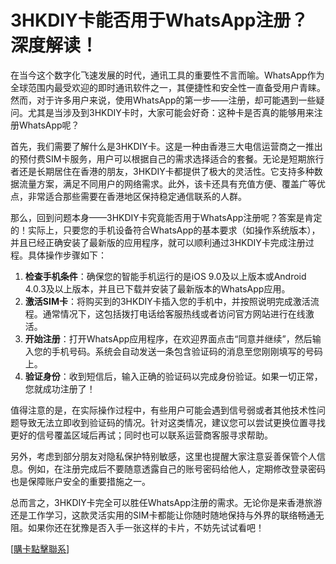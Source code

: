 # 3HKDIY卡能否用于WhatsApp注册？深度解读！

在当今这个数字化飞速发展的时代，通讯工具的重要性不言而喻。WhatsApp作为全球范围内最受欢迎的即时通讯软件之一，其便捷性和安全性一直备受用户青睐。然而，对于许多用户来说，使用WhatsApp的第一步——注册，却可能遇到一些疑问。尤其是当涉及到3HKDIY卡时，大家可能会好奇：这种卡是否真的能够用来注册WhatsApp呢？

首先，我们需要了解什么是3HKDIY卡。这是一种由香港三大电信运营商之一推出的预付费SIM卡服务，用户可以根据自己的需求选择适合的套餐。无论是短期旅行者还是长期居住在香港的朋友，3HKDIY卡都提供了极大的灵活性。它支持多种数据流量方案，满足不同用户的网络需求。此外，该卡还具有充值方便、覆盖广等优点，非常适合那些需要在香港地区保持稳定通信联系的人群。

那么，回到问题本身——3HKDIY卡究竟能否用于WhatsApp注册呢？答案是肯定的！实际上，只要您的手机设备符合WhatsApp的基本要求（如操作系统版本），并且已经正确安装了最新版的应用程序，就可以顺利通过3HKDIY卡完成注册过程。具体操作步骤如下：

1. **检查手机条件**：确保您的智能手机运行的是iOS 9.0及以上版本或Android 4.0.3及以上版本，并且已下载并安装了最新版本的WhatsApp应用。
2. **激活SIM卡**：将购买到的3HKDIY卡插入您的手机中，并按照说明完成激活流程。通常情况下，这包括拨打电话给客服热线或者访问官方网站进行在线激活。
3. **开始注册**：打开WhatsApp应用程序，在欢迎界面点击“同意并继续”，然后输入您的手机号码。系统会自动发送一条包含验证码的消息至您刚刚填写的号码上。
4. **验证身份**：收到短信后，输入正确的验证码以完成身份验证。如果一切正常，您就成功注册了！

值得注意的是，在实际操作过程中，有些用户可能会遇到信号弱或者其他技术性问题导致无法立即收到验证码的情况。针对这类情况，建议您可以尝试更换位置寻找更好的信号覆盖区域后再试；同时也可以联系运营商客服寻求帮助。

另外，考虑到部分朋友对隐私保护特别敏感，这里也提醒大家注意妥善保管个人信息。例如，在注册完成后不要随意透露自己的账号密码给他人，定期修改登录密码也是保障账户安全的重要措施之一。

总而言之，3HKDIY卡完全可以胜任WhatsApp注册的需求。无论你是来香港旅游还是工作学习，这款灵活实用的SIM卡都能让你随时随地保持与外界的联络畅通无阻。如果你还在犹豫是否入手一张这样的卡片，不妨先试试看吧！

[[購卡點擊聯系](https://t.me/s/esim1088)]